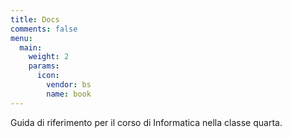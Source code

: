 ```yaml
---
title: Docs
comments: false
menu:
  main:
    weight: 2
    params:
      icon:
        vendor: bs
        name: book
---
```


Guida di riferimento per il corso di Informatica nella classe quarta.

